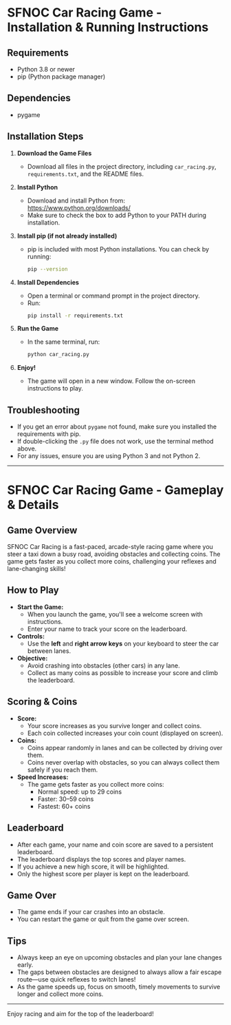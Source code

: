 # SFNOC Car Racing Game - Installation & Running Instructions

## Requirements
- Python 3.8 or newer
- pip (Python package manager)

## Dependencies
- pygame

## Installation Steps

1. **Download the Game Files**
   - Download all files in the project directory, including `car_racing.py`, `requirements.txt`, and the README files.

2. **Install Python**
   - Download and install Python from: https://www.python.org/downloads/
   - Make sure to check the box to add Python to your PATH during installation.

3. **Install pip (if not already installed)**
   - pip is included with most Python installations. You can check by running:
     ```sh
     pip --version
     ```

4. **Install Dependencies**
   - Open a terminal or command prompt in the project directory.
   - Run:
     ```sh
     pip install -r requirements.txt
     ```

5. **Run the Game**
   - In the same terminal, run:
     ```sh
     python car_racing.py
     ```

6. **Enjoy!**
   - The game will open in a new window. Follow the on-screen instructions to play.

## Troubleshooting
- If you get an error about `pygame` not found, make sure you installed the requirements with pip.
- If double-clicking the `.py` file does not work, use the terminal method above.
- For any issues, ensure you are using Python 3 and not Python 2.

--- 




# SFNOC Car Racing Game - Gameplay & Details

## Game Overview
SFNOC Car Racing is a fast-paced, arcade-style racing game where you steer a taxi down a busy road, avoiding obstacles and collecting coins. The game gets faster as you collect more coins, challenging your reflexes and lane-changing skills!

## How to Play
- **Start the Game:**
  - When you launch the game, you'll see a welcome screen with instructions.
  - Enter your name to track your score on the leaderboard.
- **Controls:**
  - Use the **left** and **right arrow keys** on your keyboard to steer the car between lanes.
- **Objective:**
  - Avoid crashing into obstacles (other cars) in any lane.
  - Collect as many coins as possible to increase your score and climb the leaderboard.

## Scoring & Coins
- **Score:**
  - Your score increases as you survive longer and collect coins.
  - Each coin collected increases your coin count (displayed on screen).
- **Coins:**
  - Coins appear randomly in lanes and can be collected by driving over them.
  - Coins never overlap with obstacles, so you can always collect them safely if you reach them.
- **Speed Increases:**
  - The game gets faster as you collect more coins:
    - Normal speed: up to 29 coins
    - Faster: 30–59 coins
    - Fastest: 60+ coins

## Leaderboard
- After each game, your name and coin score are saved to a persistent leaderboard.
- The leaderboard displays the top scores and player names.
- If you achieve a new high score, it will be highlighted.
- Only the highest score per player is kept on the leaderboard.

## Game Over
- The game ends if your car crashes into an obstacle.
- You can restart the game or quit from the game over screen.

## Tips
- Always keep an eye on upcoming obstacles and plan your lane changes early.
- The gaps between obstacles are designed to always allow a fair escape route—use quick reflexes to switch lanes!
- As the game speeds up, focus on smooth, timely movements to survive longer and collect more coins.

---
Enjoy racing and aim for the top of the leaderboard! 
